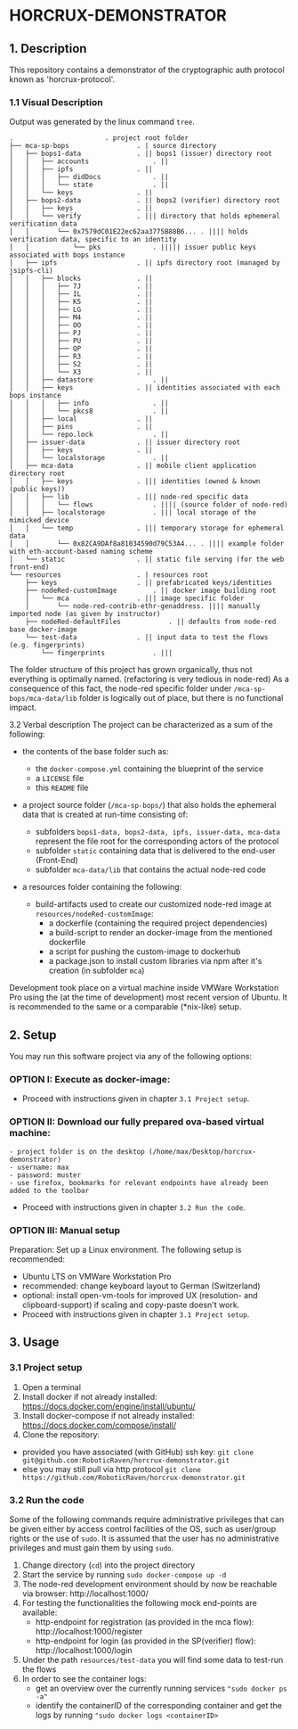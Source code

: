# HORCRUX-DEMONSTRATOR
## 1. Description
This repository contains a demonstrator of the cryptographic auth protocol known as 'horcrux-protocol'.

### 1.1 Visual Description
Output was generated by the linux command ``tree``.
```
.						. project root folder
├── mca-sp-bops					. | source directory
│   ├── bops1-data				. || bops1 (issuer) directory root
│   │   ├── accounts				. ||
│   │   ├── ipfs				. ||
│   │   │   ├── didDocs				. ||
│   │   │   └── state				. ||
│   │   └── keys				. ||
│   ├── bops2-data				. || bops2 (verifier) directory root
│   │   ├── keys				. ||
│   │   └── verify				. ||| directory that holds ephemeral verification data
│   │       └── 0x7579dC01E22ec62aa3775B88B6... . |||| holds verification data, specific to an identity	
│   │           └── pks				. ||||| issuer public keys associated with bops instance
│   ├── ipfs					. || ipfs directory root (managed by jsipfs-cli)
│   │   ├── blocks				. ||							
│   │   │   ├── 7J				. ||
│   │   │   ├── IL				. ||
│   │   │   ├── K5				. ||
│   │   │   ├── LG				. ||
│   │   │   ├── M4				. ||
│   │   │   ├── OO				. ||
│   │   │   ├── PJ				. ||
│   │   │   ├── PU				. ||
│   │   │   ├── QP				. ||
│   │   │   ├── R3				. ||
│   │   │   ├── S2				. ||
│   │   │   └── X3				. ||
│   │   ├── datastore				. ||
│   │   ├── keys				. || identities associated with each bops instance
│   │   │   ├── info				. ||
│   │   │   └── pkcs8				. ||
│   │   ├── local				. ||
│   │   ├── pins				. ||
│   │   └── repo.lock				. ||
│   ├── issuer-data				. || issuer directory root
│   │   ├── keys				. ||
│   │   └── localstorage			. ||
│   ├── mca-data				. || mobile client application directory root 
│   │   ├── keys				. ||| identities (owned & known (public keys))
│   │   ├── lib					. ||| node-red specific data
│   │   │   └── flows				. |||| (source folder of node-red)
│   │   ├── localstorage			. ||| local storage of the mimicked device
│   │   └── temp				. ||| temporary storage for ephemeral data
│   │       └── 0x82CA9DAf8a81034590d79C53A4... . |||| example folder with eth-account-based naming scheme
│   └── static					. || static file serving (for the web front-end)
└── resources					. | resources root
    ├── keys					. || prefabricated keys/identities
    ├── nodeRed-customImage			. || docker image building root
    │   └── mca					. ||| image specific folder
    │       └── node-red-contrib-ethr-genaddress. |||| manually imported node (as given by instructor)
    ├── nodeRed-defaultFiles			. || defaults from node-red base docker-image
    └── test-data				. || input data to test the flows (e.g. fingerprints)
        └── fingerprints			. |||	
```												

The folder structure of this project has grown organically, thus not everything is optimally named. (refactoring is very tedious in node-red)
As a consequence of this fact, the node-red specific folder under ``/mca-sp-bops/mca-data/lib`` folder is logically out of place, but there is no functional impact.

3.2 Verbal description
The project can be characterized as a sum of the following:
- the contents of the base folder such as:
	- the ``docker-compose.yml`` containing the blueprint of the service 
	- a ``LICENSE`` file
	- this ``README`` file
	
- a project source folder (``/mca-sp-bops/``) that also holds the ephemeral data that is created at run-time consisting of:
	- subfolders ``bops1-data, bops2-data, ipfs, issuer-data, mca-data`` represent the file root for the corresponding actors of the protocol
	- subfolder ``static`` containing data that is delivered to the end-user (Front-End)
	- subfolder ``mca-data/lib`` that contains the actual node-red code

- a resources folder containing the following:
	- build-artifacts used to create our customized node-red image at ``resources/nodeRed-customImage``:							
		- a dockerfile (containing the required project dependencies)
		- a build-script to render an docker-image from the mentioned dockerfile
		- a script for pushing the custom-image to dockerhub
		- a package.json to install custom libraries via npm after it's creation (in subfolder ``mca``)

	
Development took place on a virtual machine inside VMWare Workstation Pro using the (at the time of development) most recent version of Ubuntu. It is recommended to the same or a comparable (*nix-like) setup.

## 2. Setup
You may run this software project via any of the following options:
### OPTION I: Execute as docker-image:
- Proceed with instructions given in chapter ``3.1 Project setup``.

### OPTION II: Download our fully prepared ova-based virtual machine:
	- project folder is on the desktop (/home/max/Desktop/horcrux-demonstrator)
	- username: max 
	- password: muster
	- use firefox, bookmarks for relevant endpoints have already been added to the toolbar
- Proceed with instructions given in chapter ``3.2 Run the code``. 

### OPTION III: Manual setup
Preparation: Set up a Linux environment. The following setup is recommended:
- Ubuntu LTS on VMWare Workstation Pro 
- recommended: change keyboard layout to German (Switzerland)
- optional: install open-vm-tools for improved UX (resolution- and clipboard-support) if scaling and copy-paste doesn't work.
- Proceed with instructions given in chapter ``3.1 Project setup``.

## 3. Usage
### 3.1 Project setup
1. Open a terminal
2. Install docker if not already installed: https://docs.docker.com/engine/install/ubuntu/
3. Install docker-compose if not already installed: https://docs.docker.com/compose/install/
4. Clone the repository:
- provided you have associated (with GitHub) ssh key: ``git clone git@github.com:RoboticRaven/horcrux-demonstrator.git`` 
- else you may still pull via http protocol ``git clone https://github.com/RoboticRaven/horcrux-demonstrator.git``

### 3.2 Run the code
Some of the following commands require administrative privileges that can be given either by access control facilities of the OS, such as user/group rights or the use of ``sudo``. It is assumed that the user has no administrative privileges and must gain them by using ``sudo``.


1. Change directory (``cd``) into the project directory
2. Start the service by running ``sudo docker-compose up -d`` 
3. The node-red development environment should by now be reachable via browser:
	http://localhost:1000/
4. For testing the functionalities the following mock end-points are available:
	- http-endpoint for registration (as provided in the mca flow): http://localhost:1000/register
	- http-endpoint for login (as provided in the SP(verifier) flow): http://localhost:1000/login
5. Under the path ``resources/test-data`` you will find some data to test-run the flows
6. In order to see the container logs:
	- get an overview over the currently running services
	 ``"sudo docker ps -a"``
	- identify the containerID of the corresponding container and get the logs by running
	 ``"sudo docker logs <containerID>``
